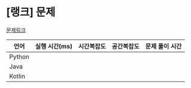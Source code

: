 # [랭크] 문제

[문제링크]()





| 언어   | 실행 시간(ms) | 시간복잡도 | 공간복잡도 | 문제 풀이 시간 |
| ------ | ------------- | ---------- | ---------- | -------------- |
| Python |               |            |            |                |
| Java   |               |            |            |                |
| Kotlin |               |            |            |                |



